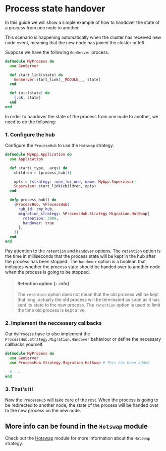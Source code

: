 # Process state handover

In this guide we will show a simple example of how to handover the state of a process from one node to another.

This scenario is happening automatically when the cluster has received new node event,
meaning that the new node has joined the cluster or left.

Suppose we have the following `GenServer` process:

```elixir
defmodule MyProcess do
  use GenServer

  def start_link(state) do
    GenServer.start_link(__MODULE__, state)
  end

  def init(state) do
    {:ok, state}
  end
end
```

In order to handover the state of the process from one node to another, we need to do the following:

### 1. Configure the hub 

Configure the `ProcessHub` to use the `Hotswap` strategy.

```elixir
defmodule MyApp.Application do
  use Application

  def start(_type, _args) do
    children = [process_hub()]

    opts = [strategy: :one_for_one, name: MyApp.Supervisor]
    Supervisor.start_link(children, opts)
  end

  defp process_hub() do
    {ProcessHub, %ProcessHub{
      hub_id: :my_hub,
      migration_strategy: %ProcessHub.Strategy.Migration.HotSwap{
        retention: 3000,
        handover: true
      },
    }}
  end
end
```

Pay attention to the `retention` and `handover` options. The `retention` option is the time in milliseconds that the process state will be kept in the hub after the process has been stopped. The `handover` option is a boolean that indicates whether the process state should be handed over to another node when the process is going to be stopped.


> #### Retention option {: .info}
> The `retention` option does not mean that the old process will be kept that long, actually the old
> process will be terminated as soon as it has sent its state to the new process. The `retention` 
> option is used to limit the time old process is kept alive.


### 2. Implement the neccessary callbacks
Our `MyProcess` have to also implement the `ProcessHub.Strategy.Migration.Handover` behaviour or define the necessary callbacks yourself.

```elixir
defmodule MyProcess do
  use GenServer
  use ProcessHub.Strategy.Migration.HotSwap # This has been added

  # ...
end
```

### 3. That's it!
Now the `ProcessHub` will take care of the rest. When the process is going to be
redirected to another node, the state of the process will be handed over to the new process on
the new node.


## More info can be found in the `Hotswap` module
Check out the [Hotswap](https://hexdocs.pm/process_hub/ProcessHub.Strategy.Migration.HotSwap.html) module for more information about the `Hotswap` strategy.